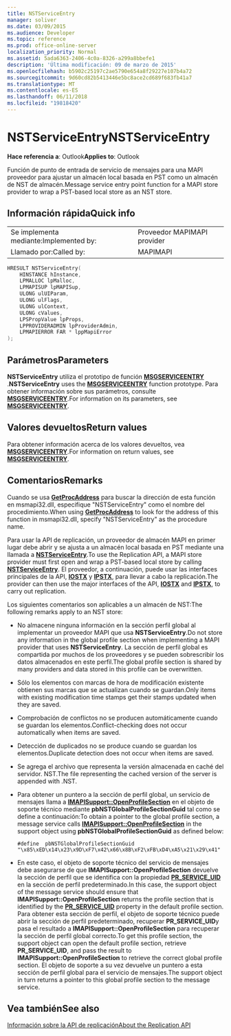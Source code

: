 ```yaml
---
title: NSTServiceEntry
manager: soliver
ms.date: 03/09/2015
ms.audience: Developer
ms.topic: reference
ms.prod: office-online-server
localization_priority: Normal
ms.assetid: 5ada6363-2406-4c0a-8326-a299a8bbefe1
description: 'Última modificación: 09 de marzo de 2015'
ms.openlocfilehash: b5902c25197c2ae5790e654a8f29227e107b4a72
ms.sourcegitcommit: 9d60cd82b5413446e5bc8ace2cd689f683fb41a7
ms.translationtype: MT
ms.contentlocale: es-ES
ms.lasthandoff: 06/11/2018
ms.locfileid: "19818420"
---
```

# <a name="nstserviceentry"></a><span data-ttu-id="ffb50-103">NSTServiceEntry</span><span class="sxs-lookup"><span data-stu-id="ffb50-103">NSTServiceEntry</span></span>

  
  
<span data-ttu-id="ffb50-104">**Hace referencia a**: Outlook</span><span class="sxs-lookup"><span data-stu-id="ffb50-104">**Applies to**: Outlook</span></span> 
  
<span data-ttu-id="ffb50-105">Función de punto de entrada de servicio de mensajes para una MAPI proveedor para ajustar un almacén local basada en PST como un almacén de NST de almacén.</span><span class="sxs-lookup"><span data-stu-id="ffb50-105">Message service entry point function for a MAPI store provider to wrap a PST-based local store as an NST store.</span></span> 
  
## <a name="quick-info"></a><span data-ttu-id="ffb50-106">Información rápida</span><span class="sxs-lookup"><span data-stu-id="ffb50-106">Quick info</span></span>

|||
|:-----|:-----|
|<span data-ttu-id="ffb50-107">Se implementa mediante:</span><span class="sxs-lookup"><span data-stu-id="ffb50-107">Implemented by:</span></span>  <br/> |<span data-ttu-id="ffb50-108">Proveedor MAPI</span><span class="sxs-lookup"><span data-stu-id="ffb50-108">MAPI provider</span></span>  <br/> |
|<span data-ttu-id="ffb50-109">Llamado por:</span><span class="sxs-lookup"><span data-stu-id="ffb50-109">Called by:</span></span>  <br/> |<span data-ttu-id="ffb50-110">MAPI</span><span class="sxs-lookup"><span data-stu-id="ffb50-110">MAPI</span></span>  <br/> |
   
```cpp
HRESULT NSTServiceEntry( 
    HINSTANCE hInstance,   
    LPMALLOC lpMalloc, 
    LPMAPISUP lpMAPISup, 
    ULONG ulUIParam, 
    ULONG ulFlags, 
    ULONG ulContext, 
    ULONG cValues, 
    LPSPropValue lpProps, 
    LPPROVIDERADMIN lpProviderAdmin, 
    LPMAPIERROR FAR * lppMapiError 
);
```

## <a name="parameters"></a><span data-ttu-id="ffb50-111">Parámetros</span><span class="sxs-lookup"><span data-stu-id="ffb50-111">Parameters</span></span>

 <span data-ttu-id="ffb50-112">**NSTServiceEntry** utiliza el prototipo de función **[MSGSERVICEENTRY](msgserviceentry.md)** .</span><span class="sxs-lookup"><span data-stu-id="ffb50-112">**NSTServiceEntry** uses the **[MSGSERVICEENTRY](msgserviceentry.md)** function prototype.</span></span> <span data-ttu-id="ffb50-113">Para obtener información sobre sus parámetros, consulte **[MSGSERVICEENTRY](msgserviceentry.md)**.</span><span class="sxs-lookup"><span data-stu-id="ffb50-113">For information on its parameters, see **[MSGSERVICEENTRY](msgserviceentry.md)**.</span></span> 
  
## <a name="return-values"></a><span data-ttu-id="ffb50-114">Valores devueltos</span><span class="sxs-lookup"><span data-stu-id="ffb50-114">Return values</span></span>

<span data-ttu-id="ffb50-115">Para obtener información acerca de los valores devueltos, vea **[MSGSERVICEENTRY](msgserviceentry.md)**.</span><span class="sxs-lookup"><span data-stu-id="ffb50-115">For information on return values, see **[MSGSERVICEENTRY](msgserviceentry.md)**.</span></span> 
  
## <a name="remarks"></a><span data-ttu-id="ffb50-116">Comentarios</span><span class="sxs-lookup"><span data-stu-id="ffb50-116">Remarks</span></span>

<span data-ttu-id="ffb50-117">Cuando se usa **[GetProcAddress](http://msdn.microsoft.com/en-us/library/ms683212.aspx)** para buscar la dirección de esta función en msmapi32.dll, especifique "NSTServiceEntry" como el nombre del procedimiento.</span><span class="sxs-lookup"><span data-stu-id="ffb50-117">When using **[GetProcAddress](http://msdn.microsoft.com/en-us/library/ms683212.aspx)** to look for the address of this function in msmapi32.dll, specify "NSTServiceEntry" as the procedure name.</span></span> 
  
<span data-ttu-id="ffb50-118">Para usar la API de replicación, un proveedor de almacén MAPI en primer lugar debe abrir y se ajusta a un almacén local basada en PST mediante una llamada a **[NSTServiceEntry](nstserviceentry.md)**.</span><span class="sxs-lookup"><span data-stu-id="ffb50-118">To use the Replication API, a MAPI store provider must first open and wrap a PST-based local store by calling **[NSTServiceEntry](nstserviceentry.md)**.</span></span> <span data-ttu-id="ffb50-119">El proveedor, a continuación, puede usar las interfaces principales de la API, **[IOSTX](iostxiunknown.md)** y **[IPSTX](ipstxiunknown.md)**, para llevar a cabo la replicación.</span><span class="sxs-lookup"><span data-stu-id="ffb50-119">The provider can then use the major interfaces of the API, **[IOSTX](iostxiunknown.md)** and **[IPSTX](ipstxiunknown.md)**, to carry out replication.</span></span> 
  
<span data-ttu-id="ffb50-120">Los siguientes comentarios son aplicables a un almacén de NST:</span><span class="sxs-lookup"><span data-stu-id="ffb50-120">The following remarks apply to an NST store:</span></span>
  
- <span data-ttu-id="ffb50-121">No almacene ninguna información en la sección perfil global al implementar un proveedor MAPI que usa **NSTServiceEntry**.</span><span class="sxs-lookup"><span data-stu-id="ffb50-121">Do not store any information in the global profile section when implementing a MAPI provider that uses **NSTServiceEntry**.</span></span> <span data-ttu-id="ffb50-122">La sección de perfil global es compartida por muchos de los proveedores y se pueden sobrescribir los datos almacenados en este perfil.</span><span class="sxs-lookup"><span data-stu-id="ffb50-122">The global profile section is shared by many providers and data stored in this profile can be overwritten.</span></span> 
    
- <span data-ttu-id="ffb50-123">Sólo los elementos con marcas de hora de modificación existente obtienen sus marcas que se actualizan cuando se guardan.</span><span class="sxs-lookup"><span data-stu-id="ffb50-123">Only items with existing modification time stamps get their stamps updated when they are saved.</span></span> 
    
- <span data-ttu-id="ffb50-124">Comprobación de conflictos no se producen automáticamente cuando se guardan los elementos.</span><span class="sxs-lookup"><span data-stu-id="ffb50-124">Conflict-checking does not occur automatically when items are saved.</span></span>
    
-  <span data-ttu-id="ffb50-125">Detección de duplicados no se produce cuando se guardan los elementos.</span><span class="sxs-lookup"><span data-stu-id="ffb50-125">Duplicate detection does not occur when items are saved.</span></span> 
    
-  <span data-ttu-id="ffb50-126">Se agrega el archivo que representa la versión almacenada en caché del servidor. NST.</span><span class="sxs-lookup"><span data-stu-id="ffb50-126">The file representing the cached version of the server is appended with .NST.</span></span> 
    
- <span data-ttu-id="ffb50-127">Para obtener un puntero a la sección de perfil global, un servicio de mensajes llama a **[IMAPISupport::OpenProfileSection](imapisupport-openprofilesection.md)** en el objeto de soporte técnico mediante **pbNSTGlobalProfileSectionGuid** tal como se define a continuación:</span><span class="sxs-lookup"><span data-stu-id="ffb50-127">To obtain a pointer to the global profile section, a message service calls **[IMAPISupport::OpenProfileSection](imapisupport-openprofilesection.md)** in the support object using **pbNSTGlobalProfileSectionGuid** as defined below:</span></span> 
    
  ```
  #define  pbNSTGlobalProfileSectionGuid "\x85\xED\x14\x23\x9D\xF7\x42\x66\x8B\xF2\xFB\xD4\xA5\x21\x29\x41"
  ```

- <span data-ttu-id="ffb50-128">En este caso, el objeto de soporte técnico del servicio de mensajes debe asegurarse de que **IMAPISupport::OpenProfileSection** devuelve la sección de perfil que se identifica con la propiedad **[PR_SERVICE_UID](pidtagserviceuid-canonical-property.md)** en la sección de perfil predeterminado.</span><span class="sxs-lookup"><span data-stu-id="ffb50-128">In this case, the support object of the message service should ensure that **IMAPISupport::OpenProfileSection** returns the profile section that is identified by the **[PR_SERVICE_UID](pidtagserviceuid-canonical-property.md)** property in the default profile section.</span></span> <span data-ttu-id="ffb50-129">Para obtener esta sección de perfil, el objeto de soporte técnico puede abrir la sección de perfil predeterminado, recuperar **PR_SERVICE_UID**y pasa el resultado a **IMAPISupport::OpenProfileSection** para recuperar la sección de perfil global correcto.</span><span class="sxs-lookup"><span data-stu-id="ffb50-129">To get this profile section, the support object can open the default profile section, retrieve **PR_SERVICE_UID**, and pass the result to **IMAPISupport::OpenProfileSection** to retrieve the correct global profile section.</span></span> <span data-ttu-id="ffb50-130">El objeto de soporte a su vez devuelve un puntero a esta sección de perfil global para el servicio de mensajes.</span><span class="sxs-lookup"><span data-stu-id="ffb50-130">The support object in turn returns a pointer to this global profile section to the message service.</span></span> 
    
## <a name="see-also"></a><span data-ttu-id="ffb50-131">Vea también</span><span class="sxs-lookup"><span data-stu-id="ffb50-131">See also</span></span>



[<span data-ttu-id="ffb50-132">Información sobre la API de replicación</span><span class="sxs-lookup"><span data-stu-id="ffb50-132">About the Replication API</span></span>](about-the-replication-api.md)

